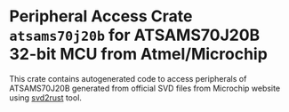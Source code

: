 # Peripheral Access Crate `atsams70j20b` for ATSAMS70J20B 32-bit MCU from Atmel/Microchip

This crate contains autogenerated code to access peripherals of ATSAMS70J20B generated from official SVD files from Microchip website using [svd2rust](https://github.com/rust-embedded/svd2rust/) tool.